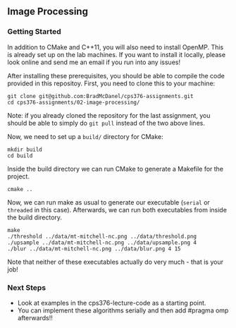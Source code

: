 ## Image Processing

### Getting Started
In addition to CMake and C++11, you will also need to install OpenMP. This is already set up on the lab machines. If you want to install it locally, please look online and send me an email if you run into any issues!

After installing these prerequisites, you should be able to compile the code provided in this repositoy. First, you need to clone this to your machine:

```
git clone git@github.com:BradMcDanel/cps376-assignments.git
cd cps376-assignments/02-image-processing/
```
Note: if you already cloned the repository for the last assignment, you should be able to simply do `git pull` instead of the two above lines.

Now, we need to set up a `build/` directory for CMake:

```
mkdir build
cd build
```

Inside the build directory we can run CMake to generate a Makefile for the project.
```
cmake ..
```

Now, we can run make as usual to generate our executable (`serial` or `threaded` in this case). Afterwards, we can run both executables from inside the build directory.
```
make
./threshold ../data/mt-mitchell-nc.png ../data/threshold.png
./upsample ../data/mt-mitchell-nc.png ../data/upsample.png 4
./blur ../data/mt-mitchell-nc.png ../data/blur.png 4 15 
```
Note that neither of these executables actually do very much - that is your job!

### Next Steps
* Look at examples in the cps376-lecture-code as a starting point.
* You can implement these algorithms serially and then add #pragma omp afterwards!!
